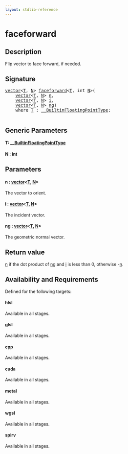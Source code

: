 ```yaml
---
layout: stdlib-reference
---
```


# faceforward

## Description

Flip vector to face forward, if needed.



## Signature 

<pre>
<a href="../types/vector/index.html" class="code_type">vector</a>&lt;<a href="faceforward.html#typeparam-T" class="code_type">T</a>, <a href="faceforward.html#decl-N" class="code_var">N</a>&gt; <a href="faceforward.html">faceforward</a>&lt;<a href="faceforward.html#typeparam-T" class="code_type">T</a>, <span class="code_keyword">int</span> <a href="faceforward.html#decl-N" class="code_var">N</a>&gt;(
    <a href="../types/vector/index.html" class="code_type">vector</a>&lt;<a href="faceforward.html#typeparam-T" class="code_type">T</a>, <a href="faceforward.html#decl-N" class="code_var">N</a>&gt; <a href="faceforward.html#decl-n" class="code_param">n</a>,
    <a href="../types/vector/index.html" class="code_type">vector</a>&lt;<a href="faceforward.html#typeparam-T" class="code_type">T</a>, <a href="faceforward.html#decl-N" class="code_var">N</a>&gt; <a href="faceforward.html#decl-i" class="code_param">i</a>,
    <a href="../types/vector/index.html" class="code_type">vector</a>&lt;<a href="faceforward.html#typeparam-T" class="code_type">T</a>, <a href="faceforward.html#decl-N" class="code_var">N</a>&gt; <a href="faceforward.html#decl-ng" class="code_param">ng</a>)
    <span class='code_keyword'>where</span> <a href="faceforward.html#typeparam-T" class="code_type">T</a> : <a href="../interfaces/0_builtinfloatingpointtype-029hm/index.html" class="code_type">__BuiltinFloatingPointType</a>;

</pre>

## Generic Parameters

####  <a id="typeparam-T"></a>T: [\_\_BuiltinFloatingPointType](../interfaces/0_builtinfloatingpointtype-029hm/index.html)
####  <a id="decl-N"></a>N  : int

## Parameters

####  <a id="decl-n"></a>n  : [vector](../types/vector/index.html)\<[T](../types/vector/index.html#typeparam-T), [N](../types/vector/index.html#decl-N)\>
The vector to orient.

####  <a id="decl-i"></a>i  : [vector](../types/vector/index.html)\<[T](../types/vector/index.html#typeparam-T), [N](../types/vector/index.html#decl-N)\>
The incident vector.

####  <a id="decl-ng"></a>ng  : [vector](../types/vector/index.html)\<[T](../types/vector/index.html#typeparam-T), [N](../types/vector/index.html#decl-N)\>
The geometric normal vector.


## Return value
<span class='code'><a href="faceforward.html#decl-n" class="code_param">n</a></span> if the dot product of <span class='code'><a href="faceforward.html#decl-ng" class="code_param">ng</a></span> and <span class='code'><a href="faceforward.html#decl-i" class="code_param">i</a></span> is less than 0, otherwise <span class='code'>-<a href="faceforward.html#decl-n" class="code_param">n</a></span>.


## Availability and Requirements

Defined for the following targets:

#### hlsl
Available in all stages.

#### glsl
Available in all stages.

#### cpp
Available in all stages.

#### cuda
Available in all stages.

#### metal
Available in all stages.

#### wgsl
Available in all stages.

#### spirv
Available in all stages.



